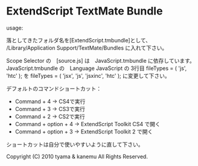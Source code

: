 # ExtendScript TextMate Bundle

usage:

落としてきたフォルダ名を[ExtendScript.tmbundle]として、
<Home>/Library/Application Support/TextMate/Bundles
に入れて下さい。

Scope Selector の　[source.js] は　JavaScript.tmbundle に依存しています。
JavaScript.tmbundle の　Language JavaScript の 3行目
	fileTypes = ( 'js', 'htc' );
を
	fileTypes = ( 'jsx', 'js', 'jsxinc', 'htc' );
に変更して下さい。

デフォルトのコマンドショートカット：

* Command + 4 -> CS4で実行
* Command + 3 -> CS3で実行
* Command + 2 -> CS2で実行
* Command + option + 4 -> ExtendScript Toolkit CS4 で開く
* Command + option + 3 -> ExtendScript Toolkit 2 で開く

ショートカットは自分で使いやすいように直して下さい。

Copyright (C) 2010 tyama & kanemu All Rights Reserved.